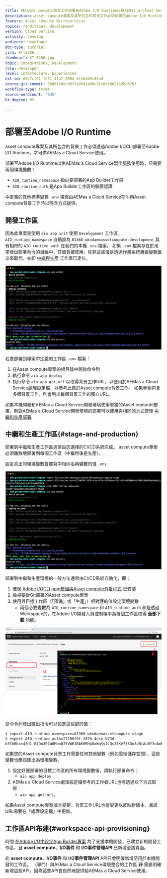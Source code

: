 ```yaml
---
title: 將Asset compute背景工作部署到Adobe I/O Runtime以與AEMas a Cloud Service搭配使用
description: asset compute專案及其所包含的背景工作必須部署至Adobe I/O Runtime，才可供AEMas a Cloud Service使用。
feature: Asset Compute Microservices
topics: renditions, development
version: Cloud Service
activity: develop
audience: developer
doc-type: tutorial
jira: KT-6286
thumbnail: KT-6286.jpg
topic: Integrations, Development
role: Developer
level: Intermediate, Experienced
exl-id: 0327cf61-fd51-4fa7-856d-3febd49c01a0
source-git-commit: 30d6120ec99f7a95414dbc31c0cb002152bd6763
workflow-type: tm+mt
source-wordcount: '645'
ht-degree: 0%

---
```


# 部署至Adobe I/O Runtime

asset compute專案及其所包含的背景工作必須透過Adobe I/OCLI部署至Adobe I/O Runtime，才可供AEMas a Cloud Service使用。

部署至Adobe I/O Runtime以供AEMas a Cloud Service製作服務使用時，只需要兩個環境變數：

+ `AIO_runtime_namespace` 指向要部署的App Builder工作區
+ `AIO_runtime_auth` 是App Builder工作區的驗證認證

中定義的其他標準變數 `.env` 檔案由AEMas a Cloud Service在叫用Asset compute背景工作時以隱含方式提供。

## 開發工作區

因為此專案是使用 `aio app init` 使用 `Development` 工作區， `AIO_runtime_namespace` 自動設為 `81368-wkndaemassetcompute-development` 具有相符的 `AIO_runtime_auth` 在我們的本機 `.env` 檔案。  如果 `.env` 檔案存在於用來發出部署命令的目錄中，其值會被使用，除非這些值是透過作業系統層級變數匯出來取代，亦即 [中繼與生產](#stage-and-production) 工作區已定位。

![使用.env變數部署aio應用程式](./assets/runtime/development__aio.png)

若要部署到專案中定義的工作區 `.env` 檔案：

1. 在Asset compute專案的根目錄中開啟命令列
1. 執行命令 `aio app deploy`
1. 執行命令 `aio app get-url` 以取得背景工作URL，以便用於AEMas a Cloud Service處理設定檔，以參考此自訂Asset compute背景工作。 如果專案包含多個背景工作，則會列出每個背景工作的獨立URL。

如果本機開發和AEMas a Cloud Service開發環境使用單獨的Asset compute部署，則對AEMas a Cloud Service開發環境的部署可以使用與相同的方式管理 [中繼和生產部署](#stage-and-production).

## 中繼和生產工作區{#stage-and-production}

部署到中繼和生產工作區通常由您選擇的CI/CD系統完成。 asset compute專案必須離散地部署到每個工作區（中繼然後是生產）。

設定真正的環境變數會覆寫中相同名稱變數的值 `.env`.

![使用匯出變數部署aio應用程式](./assets/runtime/stage__export-and-aio.png)

部署到中繼和生產環境的一般方法通常由CI/CD系統自動化，即：

1. 確保 [Adobe I/OCLI npm模組與Asset compute外掛程式](../set-up/development-environment.md#aio) 已安裝
1. 檢視要從Git部署的Asset compute專案
1. 使用與目標工作區（「預備」或「生產」）相對應的值設定環境變數
   + 兩個必要變數為 `AIO_runtime_namespace` 和 `AIO_runtime_auth` 和是透過Workspace的，在Adobe I/O開發人員控制檯中為每個工作區取得 __全部下載__ 功能。

![Adobe Developer主控台 — AIO執行階段名稱空間和驗證](./assets/runtime/stage-auth-namespace.png)

從命令列發出匯出指令可以設定這些鍵的值：

```
$ export AIO_runtime_namespace=81368-wkndaemassetcompute-stage
$ export AIO_runtime_auth=27100f9f-2676-4cce-b73d-b3fb6bac47d1:0tDu307W6MboQf5VWB1BAK0RHp8xWqSy1CQc3lKe7f63o3aNtAu0Y3nAmN56502W
```

如果您的Asset compute背景工作需要任何其他變數（例如雲端儲存空間），這些變數也應該匯出為環境變數。

1. 設定好要部署的目標工作區的所有環境變數後，請執行部署命令：
   + `aio app deploy`
1. AEMas a Cloud Service處理設定檔參考的工作者URL也可透過以下方式取得：
   + `aio app get-url`。

如果Asset compute專案版本變更，背景工作URL也會變更以反映新版本，且該URL需要在「處理設定檔」中更新。

## 工作區API布建{#workspace-api-provisioning}

時間 [在Adobe I/O中設定App Builder專案](../set-up/app-builder.md) 為了支援本機開發，已建立新的開發工作區，且 __asset compute、I/O事件__ 和 __I/O事件管理API__ 已新增至該頁面。

此 __asset compute、I/O事件__ 和 __I/O事件管理API__ API只會明確新增至用於本機開發的工作區。 （專門）與AEMas a Cloud Service環境整合的工作區 __非__ 需要明確新增這些API，因為這些API會自然地提供給AEMas a Cloud Service使用。
